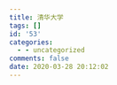 ```yaml
---
title: 清华大学
tags: []
id: '53'
categories:
  - - uncategorized
comments: false
date: 2020-03-28 20:12:02
---
```

